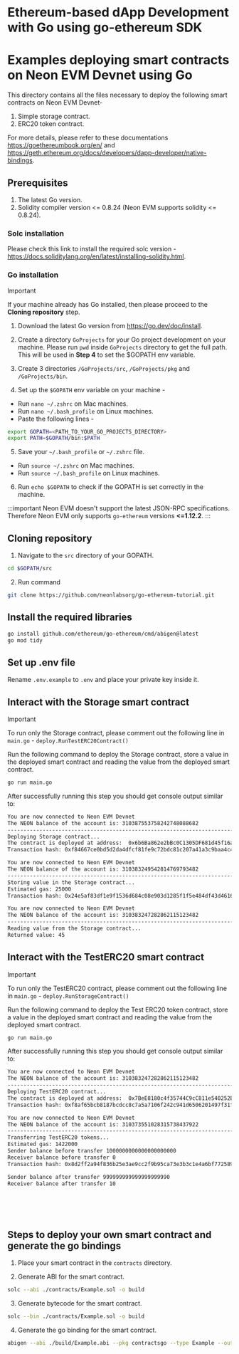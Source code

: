 # Ethereum-based dApp Development with Go using go-ethereum SDK

# Examples deploying smart contracts on Neon EVM Devnet using Go

This directory contains all the files necessary to deploy the following smart contracts on Neon EVM Devnet-

1. Simple storage contract.
2. ERC20 token contract.

For more details, please refer to these documentations https://goethereumbook.org/en/ and https://geth.ethereum.org/docs/developers/dapp-developer/native-bindings.

## Prerequisites

1. The latest Go version.
2. Solidity compiler version <= 0.8.24 (Neon EVM supports solidity <= 0.8.24).

### Solc installation

Please check this link to install the required solc version - https://docs.soliditylang.org/en/latest/installing-solidity.html.

### Go installation

> [!IMPORTANT]
> If your machine already has Go installed, then please proceed to the **Cloning repository** step.

1. Download the latest Go version from https://go.dev/doc/install.

2. Create a directory `GoProjects` for your Go project development on your machine. Please run `pwd` inside `GoProjects` directory to get the full path. This will be used in **Step 4** to set the $GOPATH env variable.

3. Create 3 directories `/GoProjects/src`, `/GoProjects/pkg` and `/GoProjects/bin`.

4. Set up the `$GOPATH` env variable on your machine -

- Run `nano ~/.zshrc` on Mac machines.
- Run `nano ~/.bash_profile` on Linux machines.
- Paste the following lines -

```sh
export GOPATH=<PATH_TO_YOUR_GO_PROJECTS_DIRECTORY>
export PATH=$GOPATH/bin:$PATH
```

5. Save your `~/.bash_profile` or `~/.zshrc` file.

- Run `source ~/.zshrc` on Mac machines.
- Run `source ~/.bash_profile` on Linux machines.

6. Run `echo $GOPATH` to check if the GOPATH is set correctly in the machine.

:::important
Neon EVM doesn't support the latest JSON-RPC specifications. Therefore Neon EVM only supports `go-ethereum` versions **<=1.12.2**.
:::

## Cloning repository

1. Navigate to the `src` directory of your GOPATH.

```sh
cd $GOPATH/src
```

2. Run command

```sh
git clone https://github.com/neonlabsorg/go-ethereum-tutorial.git
```

## Install the required libraries

```sh
go install github.com/ethereum/go-ethereum/cmd/abigen@latest
go mod tidy
```

## Set up .env file

Rename `.env.example` to `.env` and place your private key inside it.

## Interact with the **Storage** smart contract

> [!IMPORTANT]
> To run only the Storage contract, please comment out the following line in `main.go` -
> `deploy.RunTestERC20Contract()`

Run the following command to deploy the Storage contract, store a value in the deployed smart contract and reading the value from the deployed smart contract.

```sh
go run main.go
```

After successfully running this step you should get console output similar to:

```sh
You are now connected to Neon EVM Devnet
The NEON balance of the account is: 310387553758242748088682
------------------------------------------------------------------------
Deploying Storage contract...
The contract is deployed at address:  0x6b6Ba862e2bBc0C1305DF681d45f16a1D6F57baf
Transaction hash: 0xf84667ce0bd5d2da4dfcf81fe9c72bdc81c207a41a3c9baa4c43e9ebb6ae1b6e

You are now connected to Neon EVM Devnet
The NEON balance of the account is: 310383249542814769793482
------------------------------------------------------------------------
Storing value in the Storage contract...
Estimated gas: 25000
Transaction hash: 0x24e5af83df1e9f1536d684c08e903d1285f1f5e484df43d4616c925bb25ec9a9

You are now connected to Neon EVM Devnet
The NEON balance of the account is: 310383247282862115123482
------------------------------------------------------------------------
Reading value from the Storage contract...
Returned value: 45
```

## Interact with the **TestERC20** smart contract

> [!IMPORTANT]
> To run only the TestERC20 contract, please comment out the following line in `main.go` -
> `deploy.RunStorageContract()`

Run the following command to deploy the Test ERC20 token contract, store a value in the deployed smart contract and reading the value from the deployed smart contract.

```sh
go run main.go
```

After successfully running this step you should get console output similar to:

```sh
You are now connected to Neon EVM Devnet
The NEON balance of the account is: 310383247282862115123482
------------------------------------------------------------------------
Deploying TestERC20 contract...
The contract is deployed at address:  0x7BeE8180c4f35744C9cC811e540252ECcD8AcEb4
Transaction hash: 0xf8af65bcb8187bcdcc8c7a5a7106f242c941d6506201497f31f46099d891bcc6

You are now connected to Neon EVM Devnet
The NEON balance of the account is: 310373551028315738437922
------------------------------------------------------------------------
Transferring TestERC20 tokens...
Estimated gas: 1422000
Sender balance before transfer 1000000000000000000000
Receiver balance before transfer 0
Transaction hash: 0x8d2ff2a94f836b25e3ae9cc2f9b95ca73e3b3c1e4a6bf7725890eddd915029ab

Sender balance after transfer 999999999999999999990
Receiver balance after transfer 10
```

<br><br><br>

## Steps to deploy your own smart contract and generate the go bindings

1. Place your smart contract in the `contracts` directory.

2. Generate ABI for the smart contract.

```sh
solc --abi ./contracts/Example.sol -o build
```

3. Generate bytecode for the smart contract.

```sh
solc --bin ./contracts/Example.sol -o build
```

4. Generate the go binding for the smart contract.

```sh
abigen --abi ./build/Example.abi --pkg contractsgo --type Example --out ./contractsgo/Example.go --bin ./build/Example.bin
```
